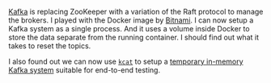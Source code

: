 [Kafka](https://kafka.apache.org/) is replacing ZooKeeper with a variation of
the Raft protocol to manage the brokers.  I played with the Docker image by
[Bitnami](https://hub.docker.com/r/bitnami/kafka).  I can now setup a Kafka
system as a single process.  And it uses a volume inside Docker to store the
data separate from the running container.  I should find out what it takes to
reset the topics.

I also found out we can now use [`kcat`](https://github.com/edenhill/kcat) to
setup a
[temporary in-memory Kafka system](https://github.com/edenhill/kcat#run-a-mock-kafka-cluster)
suitable for end-to-end testing.
